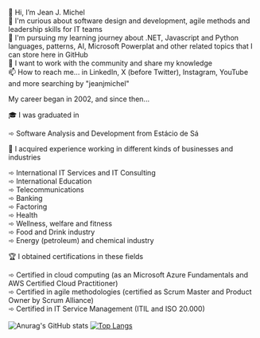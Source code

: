👋 Hi, I’m Jean J. Michel</br>
👀 I'm curious about software design and development, agile methods and leadership skills for IT teams</br>
🌱 I'm pursuing my learning journey about .NET, Javascript and Python languages, patterns, AI, Microsoft Powerplat and other related topics that I can store here in GitHub</br>
💞️ I want to work with the community and share my knowledge</br>
📫 How to reach me... in LinkedIn, X (before Twitter), Instagram, YouTube and more searching by "jeanjmichel"</br>

My career began in 2002, and since then...</br>

🎓 I was graduated in</br>

➾ Software Analysis and Development from Estácio de Sá</br>

💼 I acquired experience working in different kinds of businesses and industries</br>

➾ International IT Services and IT Consulting</br>
󠁝󠀠󠀠󠀠󠀠󠀠󠀠󠀠󠀠‍➾ International Education</br>
➾ Telecommunications</br>
➾ Banking</br>
➾ Factoring</br>
➾ Health</br>
➾ Wellness, welfare and fitness</br>
➾ Food and Drink industry</br>
➾ Energy (petroleum) and chemical industry</br>

🏆 I obtained certifications in these fields </br>

➾ Certified in cloud computing (as an Microsoft Azure Fundamentals and AWS Certified Cloud Practitioner) </br>
➾ Certified in agile methodologies (certified as Scrum Master and Product Owner by Scrum Alliance) </br>
➾ Certified in IT Service Management (ITIL and ISO 20.000) </br>
</br>
![Anurag's GitHub stats](https://github-readme-stats.vercel.app/api?username=jeanjmichel&show_icons=true&theme=radical) [![Top Langs](https://github-readme-stats.vercel.app/api/top-langs/?username=jeanjmichel&layout=donut&theme=radical)](https://github.com/jeanjmichel/github-readme-stats)
